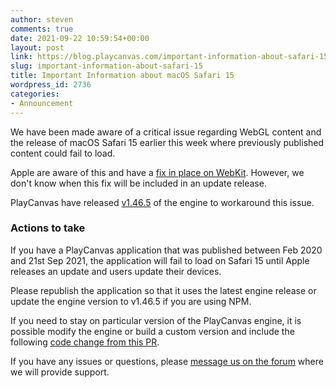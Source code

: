 ```yaml
---
author: steven
comments: true
date: 2021-09-22 10:59:54+00:00
layout: post
link: https://blog.playcanvas.com/important-information-about-safari-15/
slug: important-information-about-safari-15
title: Important Information about macOS Safari 15
wordpress_id: 2736
categories:
- Announcement
---
```





We have been made aware of a critical issue regarding WebGL content and the release of macOS Safari 15 earlier this week where previously published content could fail to load. 







Apple are aware of this and have a [fix in place on WebKit](https://bugs.webkit.org/show_bug.cgi?id=230525). However, we don't know when this fix will be included in an update release.







PlayCanvas have released [v1.46.5](https://github.com/playcanvas/engine/releases/tag/v1.46.5) of the engine to workaround this issue.







### Actions to take 







If you have a PlayCanvas application that was published between Feb 2020 and 21st Sep 2021, the application will fail to load on Safari 15 until Apple releases an update and users update their devices.







Please republish the application so that it uses the latest engine release or update the engine version to v1.46.5 if you are using NPM.







If you need to stay on particular version of the PlayCanvas engine, it is possible modify the engine or build a custom version and include the following [code change from this PR](https://github.com/playcanvas/engine/pull/3503).







If you have any issues or questions, please [message us](https://forum.playcanvas.com/)[ ](https://forum.playcanvas.com/)[on the forum](https://forum.playcanvas.com/) where we will provide support.



